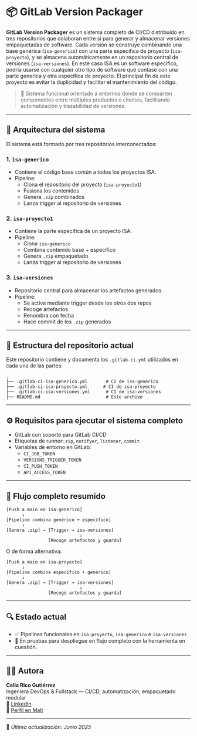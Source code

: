 # 📦 GitLab Version Packager

**GitLab Version Packager** es un sistema completo de CI/CD distribuido en tres repositorios que colaboran entre sí para generar y almacenar versiones empaquetadas de software. Cada versión se construye combinando una base genérica (`isa-generico`) con una parte específica de proyecto (`isa-proyecto`), y se almacena automáticamente en un repositorio central de versiones (`isa-versiones`).
En este caso ISA es un software especifico, podria usarse con cualquier otro tipo de software que contase con una parte generica y otra especifica de proyecto.
El principal fin de este proyecto es evitar la duplicidad y facilitar el mantenimiento del código.

> 🔧 Sistema funcional orientado a entornos donde se comparten componentes entre múltiples productos o clientes, facilitando automatización y trazabilidad de versiones.

---

## 🧩 Arquitectura del sistema

El sistema está formado por tres repositorios interconectados:

### 1. `isa-generico`
- Contiene el código base común a todos los proyectos ISA.
- Pipeline:
  - Clona el repositorio del proyecto (`isa-proyecto1`)
  - Fusiona los contenidos
  - Genera `.zip` combinados
  - Lanza trigger al repositorio de versiones

### 2. `isa-proyecto1`
- Contiene la parte específica de un proyecto ISA.
- Pipeline:
  - Clona `isa-generico`
  - Combina contenido base + específico
  - Genera `.zip` empaquetado
  - Lanza trigger al repositorio de versiones

### 3. `isa-versiones`
- Repositorio central para almacenar los artefactos generados.
- Pipeline:
  - Se activa mediante trigger desde los otros dos repos
  - Recoge artefactos
  - Renombra con fecha
  - Hace commit de los `.zip` generados

---

## 📁 Estructura del repositorio actual

Este repositorio contiene y documenta los `.gitlab-ci.yml` utilizados en cada una de las partes:

```
.
├── .gitlab-ci-isa-generico.yml       # CI de isa-generico
├── .gitlab-ci-isa-proyecto.yml      # CI de isa-proyecto
├── .gitlab-ci-isa-versiones.yml      # CI de isa-versiones
├── README.md                         # Este archivo
```

---

## ⚙️ Requisitos para ejecutar el sistema completo

- GitLab con soporte para GitLab CI/CD
- Etiquetas de runner: `zip`, `notifyer`, `listener`, `commit`
- Variables de entorno en GitLab:
  - `CI_JOB_TOKEN`
  - `VERSIONS_TRIGGER_TOKEN`
  - `CI_PUSH_TOKEN`
  - `API_ACCESS_TOKEN`

---

## 🚀 Flujo completo resumido

```
[Push a main en isa-generico]
      ↓
[Pipeline combina genérico + específico]
      ↓
[Genera .zip] → [Trigger → isa-versiones]
                            ↓
                [Recoge artefactos y guarda]
```

O de forma alternativa:

```
[Push a main en isa-proyecto]
      ↓
[Pipeline combina específico + genérico]
      ↓
[Genera .zip] → [Trigger → isa-versiones]
                            ↓
                [Recoge artefactos y guarda]
```

---

## 🔍 Estado actual

- ✅ Pipelines funcionales en `isa-proyecto`,  `isa-generico` e  `isa-versiones`
- 🚧 En pruebas para despliegue en flujo completo con la herramienta en cuestión.

---

## 👩‍💻 Autora

**Celia Rico Gutiérrez**  
Ingeniera DevOps & Fullstack — CI/CD, automatización, empaquetado modular  
🔗 [LinkedIn](https://www.linkedin.com/in/celiaricogutierrez)  
🔗 [Perfil en Malt](https://www.malt.es/profile/celiaricogutierrez)

---

📅 _Última actualización: Junio 2025_
